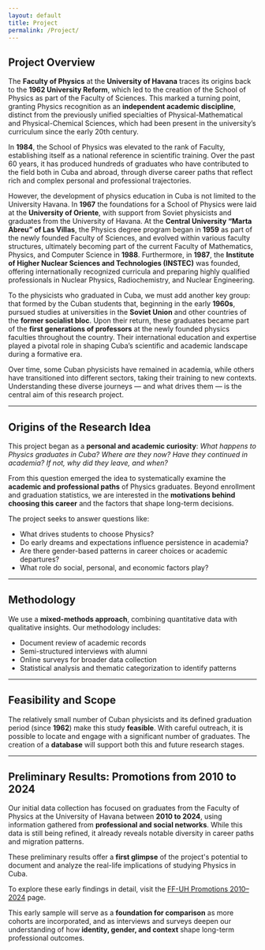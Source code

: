 ```yaml
---
layout: default
title: Project
permalink: /Project/
---
```


<!-- Aquí comienzas a escribir el contenido de la página del proyecto -->

## Project Overview

The **Faculty of Physics** at the **University of Havana** traces its origins back to the **1962 University Reform**, which led to the creation of the School of Physics as part of the Faculty of Sciences. This marked a turning point, granting Physics recognition as an **independent academic discipline**, distinct from the previously unified specialties of Physical-Mathematical and Physical-Chemical Sciences, which had been present in the university’s curriculum since the early 20th century.

In **1984**, the School of Physics was elevated to the rank of Faculty, establishing itself as a national reference in scientific training. Over the past 60 years, it has produced hundreds of graduates who have contributed to the field both in Cuba and abroad, through diverse career paths that reflect rich and complex personal and professional trajectories.

However, the development of physics education in Cuba is not limited to the University Havana. In **1967** the foundations for a School of Physics were laid at the **University of Oriente**, with support from Soviet physicists and graduates from the University of Havana. At the **Central University “Marta Abreu” of Las Villas**, the Physics degree program began in **1959** as part of the newly founded Faculty of Sciences, and evolved within various faculty structures, ultimately becoming part of the current Faculty of Mathematics, Physics, and Computer Science in **1988**. Furthermore, in **1987**, the **Institute of Higher Nuclear Sciences and Technologies (INSTEC)** was founded, offering internationally recognized curricula and preparing highly qualified professionals in Nuclear Physics, Radiochemistry, and Nuclear Engineering.

To the physicists who graduated in Cuba, we must add another key group: that formed by the Cuban students that, beginning in the early **1960s**, pursued studies at universities in the **Soviet Union** and other countries of the **former socialist bloc**. Upon their return, these graduates became part of the **first generations of professors** at the newly founded physics faculties throughout the country. Their international education and expertise played a pivotal role in shaping Cuba’s scientific and academic landscape during a formative era.

Over time, some Cuban physicists have remained in academia, while others have transitioned into different sectors, taking their training to new contexts. Understanding these diverse journeys — and what drives them — is the central aim of this research project.

---

## **Origins of the Research Idea**

This project began as a **personal and academic curiosity**: *What happens to Physics graduates in Cuba? Where are they now? Have they continued in academia? If not, why did they leave, and when?*

From this question emerged the idea to systematically examine the **academic and professional paths** of Physics graduates. Beyond enrollment and graduation statistics, we are interested in the **motivations behind choosing this career** and the factors that shape long-term decisions.

The project seeks to answer questions like:

- What drives students to choose Physics?  
- Do early dreams and expectations influence persistence in academia?  
- Are there gender-based patterns in career choices or academic departures?  
- What role do social, personal, and economic factors play?

---

## **Methodology**

We use a **mixed-methods approach**, combining quantitative data with qualitative insights. Our methodology includes:

- Document review of academic records  
- Semi-structured interviews with alumni  
- Online surveys for broader data collection  
- Statistical analysis and thematic categorization to identify patterns

---

## **Feasibility and Scope**

The relatively small number of Cuban physicists and its defined graduation period (since **1962**) make this study **feasible**. With careful outreach, it is possible to locate and engage with a significant number of graduates. The creation of a **database** will support both this and future research stages.

---

## **Preliminary Results: Promotions from 2010 to 2024**

Our initial data collection has focused on graduates from the Faculty of Physics at the University of Havana between **2010 to 2024**, using information gathered from **professional and social networks**. While this data is still being refined, it already reveals notable diversity in career paths and migration patterns.

These preliminary results offer a **first glimpse** of the project's potential to document and analyze the real-life implications of studying Physics in Cuba.

To explore these early findings in detail, visit the <a href="{{ site.baseurl }}/Promo_2010_2024/">FF-UH Promotions 2010–2024</a> page.

This early sample will serve as a **foundation for comparison** as more cohorts are incorporated, and as interviews and surveys deepen our understanding of how **identity, gender, and context** shape long-term professional outcomes.

